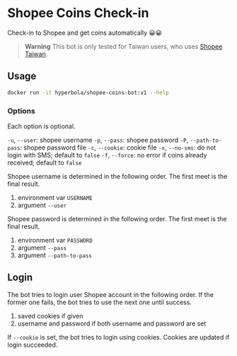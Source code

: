 # Shopee Coins Check-in

Check-in to Shopee and get coins automatically 😀😀

> **Warning**
> This bot is only tested for Taiwan users, who uses [Shopee Taiwan](https://shopee.tw/).

## Usage

```sh
docker run -it hyperbola/shopee-coins-bot:v1 --help
```

### Options

Each option is optional.

`-u`, `--user`: shopee username
`-p`, `--pass`: shopee password
`-P`, `--path-to-pass`: shopee password file
`-c`, `--cookie`: cookie file
`-x`, `--no-sms`: do not login with SMS; default to `false`
`-f`, `--force`: no error if coins already received; default to `false`

Shopee username is determined in the following order. The first meet is the final result.

1. environment var `USERNAME`
2. argument `--user`

Shopee password is determined in the following order. The first meet is the final result.

1. environment var `PASSWORD`
2. argument `--pass`
3. argument `--path-to-pass`

## Login

The bot tries to login user Shopee account in the following order. If the former one fails, the bot tries to use the next one until success.

1. saved cookies if given
2. username and password if both username and password are set

If `--cookie` is set, the bot tries to login using cookies. Cookies are updated if login succeeded.
